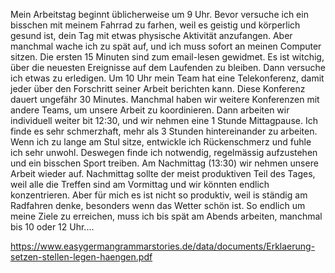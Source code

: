 Mein Arbeitstag beginnt üblicherweise um 9 Uhr.
Bevor versuche ich ein bisschen mit meinem Fahrrad zu farhen, 
weil es geistig und körperlich gesund ist, dein Tag
mit etwas physische Aktivität anzufangen.
Aber manchmal wache ich zu spät auf, und ich muss sofort 
an meinen Computer sitzen.
Die ersten 15 Minuten sind zum email-lesen gewidmet.
Es ist witchig, über die neuesten Ereignisse auf dem Laufenden zu bleiben.
Dann versuche ich etwas zu erledigen.
Um 10 Uhr mein Team hat eine Telekonferenz, damit jeder über den Forschritt seiner Arbeit berichten kann.
Diese Konferenz dauert ungefähr 30 Minutes. 
Manchmal haben wir weitere Konferenzen mit andere Teams, um unsere Arbeit zu koordinieren.
Dann arbeiten wir individuell weiter bit 12:30, und wir nehmen eine 
1 Stunde Mittagpause.
Ich finde es sehr schmerzhaft, mehr als 3 Stunden hintereinander zu arbeiten.
Wenn ich zu lange am Stul sitze, entwickle ich Rückenschmerz und fuhle ich sehr unwohl.
Deswegen finde ich notwendig, regelmässig aufzustehen und ein bisschen Sport treiben. 
Am Nachmittag (13:30) wir nehmen unsere Arbeit wieder auf.
Nachmittag sollte der meist produktiven Teil des Tages,
weil alle die Treffen sind am Vormittag und wir könnten 
endlich konzentrieren. Aber für mich es ist nicht so produktiv,
weil is ständig am Radfahren denke, besonders wenn das Wetter schön ist.
So endlich um meine Ziele zu erreichen, muss ich bis spät am Abends arbeiten, 
manchmal bis 10 oder 12 Uhr....


https://www.easygermangrammarstories.de/data/documents/Erklaerung-setzen-stellen-legen-haengen.pdf

